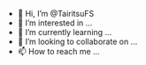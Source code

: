 - 👋 Hi, I’m @TairitsuFS
- 👀 I’m interested in ...
- 🌱 I’m currently learning ...
- 💞️ I’m looking to collaborate on ...
- 📫 How to reach me ...

<!---
TairitsuFS/TairitsuFS is a ✨ special ✨ repository because its `README.md` (this file) appears on your GitHub profile.
You can click the Preview link to take a look at your changes.
--->
